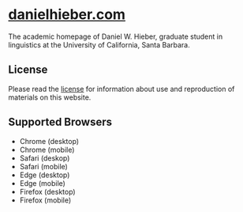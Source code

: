 # [danielhieber.com](https://danielhieber.com)

The academic homepage of Daniel W. Hieber, graduate student in linguistics at the University of California, Santa Barbara.

## License
Please read the [license][1] for information about use and reproduction of materials on this website.

## Supported Browsers
  - Chrome (desktop)
  - Chrome (mobile)
  - Safari (deskop)
  - Safari (mobile)
  - Edge (desktop)
  - Edge (mobile)
  - Firefox (desktop)
  - Firefox (mobile)

[1]: https://github.com/dwhieb/danielhieber.com/blob/master/.github/LICENSE.md
